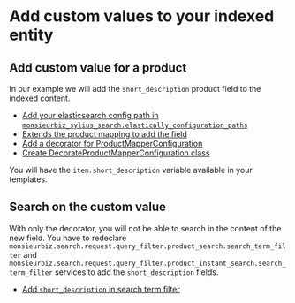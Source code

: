 # Add custom values to your indexed entity

## Add custom value for a product

In our example we will add the `short_description` product field to the indexed content.

- [Add your elasticsearch config path in `monsieurbiz_sylius_search.elastically_configuration_paths`](../dist/config/packages/monsieurbiz_sylius_search_plugin.yaml#L9)
- [Extends the product mapping to add the field](../dist/src/Resources/config/elasticsearch/monsieurbiz_product_mapping.yaml)
- [Add a decorator for ProductMapperConfiguration](../dist/src/Resources/config/services.yaml#L20)
- [Create DecorateProductMapperConfiguration class](../dist/src/Search/Automapper/DecorateProductMapperConfiguration.php)

You will have the `item.short_description` variable available in your templates.

## Search on the custom value

With only the decorator, you will not be able to search in the content of the new field.
You have to redeclare `monsieurbiz.search.request.query_filter.product_search.search_term_filter` 
and `monsieurbiz.search.request.query_filter.product_instant_search.search_term_filter` services 
to add the `short_description` fields.

- [Add `short_description` in search term filter](../dist/src/Resources/config/services.yaml#L34)
